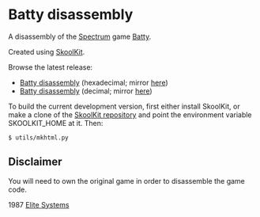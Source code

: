 
Batty disassembly
=================

A disassembly of the [Spectrum](https://en.wikipedia.org/wiki/ZX_Spectrum) game
[Batty](https://en.wikipedia.org/wiki/Batty_(video_game)).

Created using [SkoolKit](https://skoolkit.ca).

Browse the latest release:

* [Batty disassembly](https://pobtastic.github.io/batty/) (hexadecimal; mirror [here](http://skoolkit.arcadegeek.co.uk/batty/))
* [Batty disassembly](https://pobtastic.github.io/batty/dec/) (decimal; mirror [here](http://skoolkit.arcadegeek.co.uk/batty/dec/))

To build the current development version, first either install SkoolKit, or
make a clone of the [SkoolKit repository](https://github.com/skoolkid/skoolkit)
and point the environment variable SKOOLKIT_HOME at it. Then:

    $ utils/mkhtml.py

Disclaimer
----------

You will need to own the original game in order to disassemble the game code.

1987 [Elite Systems](https://en.wikipedia.org/wiki/Elite_Systems)